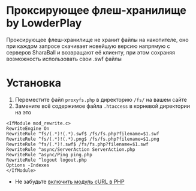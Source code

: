 # Проксирующее флеш-хранилище by LowderPlay

Проксирующее флеш-хранилище не хранит файлы на накопителе, оно при каждом запросе скачивает новейшую версию напрямую с серверов SharaBall и возвращают её клиенту, при этом сохраняя возможность использовать свои .swf файлы
# Установка
1. Переместите файл `proxyfs.php` в директорию `/fs/` на вашем сайте
2. Замените всё содержимое файла `.htaccess` в корневой директории на это
```
<IfModule mod_rewrite.c>
RewriteEngine On
RewriteRule ^fs/(.*)!(.*).swf$ /fs/fs.php?filename=$1.swf
RewriteRule ^fs/(.*)!(.*).png$ /fs/fs.php?filename=$1.png
RewriteRule ^fs/(.*)!.swf$ /fs/fs.php?filename=$1.swf
RewriteRule ^async/ServerAction ServerAction.php
RewriteRule ^async/Ping ping.php
RewriteRule ^logout logout.php
Options -Indexes
</IfModule>
```
* Не забудьте [включить модуль cURL в PHP](https://stackoverflow.com/questions/1347146/howto-enable-curl-in-php-xampp)
